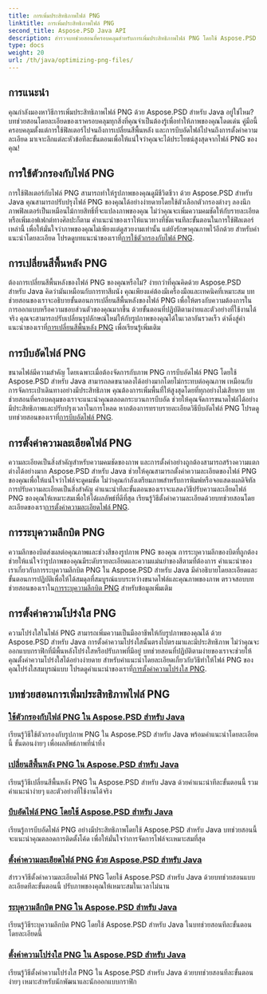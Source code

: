 ```yaml
---
title: การเพิ่มประสิทธิภาพไฟล์ PNG
linktitle: การเพิ่มประสิทธิภาพไฟล์ PNG
second_title: Aspose.PSD Java API
description: สำรวจบทช่วยสอนที่ครอบคลุมสำหรับการเพิ่มประสิทธิภาพไฟล์ PNG โดยใช้ Aspose.PSD สำหรับ Java ซึ่งครอบคลุมตัวกรอง การเปลี่ยนสีพื้นหลัง การบีบอัด ความละเอียด ความลึกของบิต และความโปร่งใส
type: docs
weight: 20
url: /th/java/optimizing-png-files/
---
```

## การแนะนำ

คุณกำลังมองหาวิธีการเพิ่มประสิทธิภาพไฟล์ PNG ด้วย Aspose.PSD สำหรับ Java อยู่ใช่ไหม? บทช่วยสอนโดยละเอียดของเราครอบคลุมทุกสิ่งที่คุณจำเป็นต้องรู้เพื่อทำให้ภาพของคุณโดดเด่น คู่มือนี้ครอบคลุมตั้งแต่การใช้ฟิลเตอร์ไปจนถึงการเปลี่ยนสีพื้นหลัง และการบีบอัดไฟล์ไปจนถึงการตั้งค่าความละเอียด มาเจาะลึกแต่ละหัวข้อทีละขั้นตอนเพื่อให้แน่ใจว่าคุณจะได้ประโยชน์สูงสุดจากไฟล์ PNG ของคุณ!

## การใช้ตัวกรองกับไฟล์ PNG

การใช้ฟิลเตอร์กับไฟล์ PNG สามารถทำให้รูปภาพของคุณดูมีชีวิตชีวา ด้วย Aspose.PSD สำหรับ Java คุณสามารถปรับปรุงไฟล์ PNG ของคุณได้อย่างง่ายดายโดยใช้ตัวเลือกตัวกรองต่างๆ ลองนึกภาพฟิลเตอร์เป็นเหมือนไม้กายสิทธิ์ที่จะแปลงภาพของคุณ ไม่ว่าคุณจะเพิ่มความคมชัดให้กับรายละเอียดหรือเพิ่มเอฟเฟกต์ทางศิลปะก็ตาม คำแนะนำของเราให้แนวทางที่ชัดเจนทีละขั้นตอนในการใช้ฟิลเตอร์เหล่านี้ เพื่อให้มั่นใจว่าภาพของคุณไม่เพียงแต่ดูสวยงามเท่านั้น แต่ยังรักษาคุณภาพไว้อีกด้วย สำหรับคำแนะนำโดยละเอียด โปรดดูบทแนะนำของเราที่[การใช้ตัวกรองกับไฟล์ PNG](./apply-filters-png-files/).

## การเปลี่ยนสีพื้นหลัง PNG

ต้องการเปลี่ยนสีพื้นหลังของไฟล์ PNG ของคุณหรือไม่? ง่ายกว่าที่คุณคิดด้วย Aspose.PSD สำหรับ Java คิดว่ามันเหมือนกับการทาสีผนัง คุณเพียงแค่ต้องมีเครื่องมือและเทคนิคที่เหมาะสม บทช่วยสอนของเราจะอธิบายขั้นตอนการเปลี่ยนสีพื้นหลังของไฟล์ PNG เพื่อให้ตรงกับความต้องการในการออกแบบหรือความชอบส่วนตัวของคุณมากขึ้น ด้วยขั้นตอนที่ปฏิบัติตามง่ายและตัวอย่างที่ใช้งานได้จริง คุณจะสามารถปรับเปลี่ยนรูปลักษณ์ใหม่ให้กับรูปภาพของคุณได้ในเวลาอันรวดเร็ว ดำดิ่งสู่คำแนะนำของเราที่[การเปลี่ยนสีพื้นหลัง PNG](./change-png-background-color/) เพื่อเรียนรู้เพิ่มเติม

## การบีบอัดไฟล์ PNG

ขนาดไฟล์มีความสำคัญ โดยเฉพาะเมื่อต้องจัดการกับภาพ PNG การบีบอัดไฟล์ PNG โดยใช้ Aspose.PSD สำหรับ Java สามารถลดขนาดลงได้อย่างมากโดยไม่กระทบต่อคุณภาพ เหมือนกับการจัดกระเป๋าเดินทางอย่างมีประสิทธิภาพ คุณต้องการเพิ่มพื้นที่ให้สูงสุดโดยที่ทุกอย่างไม่เสียหาย บทช่วยสอนที่ครอบคลุมของเราจะแนะนำคุณตลอดกระบวนการบีบอัด ช่วยให้คุณจัดการขนาดไฟล์ได้อย่างมีประสิทธิภาพและปรับปรุงเวลาในการโหลด หากต้องการทราบรายละเอียดวิธีบีบอัดไฟล์ PNG โปรดดูบทช่วยสอนของเราที่[การบีบอัดไฟล์ PNG](./compress-png-files/).

## การตั้งค่าความละเอียดไฟล์ PNG

 ความละเอียดเป็นสิ่งสำคัญสำหรับความคมชัดของภาพ และการตั้งค่าอย่างถูกต้องสามารถสร้างความแตกต่างได้อย่างมาก Aspose.PSD สำหรับ Java ช่วยให้คุณสามารถตั้งค่าความละเอียดของไฟล์ PNG ของคุณเพื่อให้แน่ใจว่าไฟล์จะดูคมชัด ไม่ว่าคุณกำลังเตรียมภาพสำหรับการพิมพ์หรือจอแสดงผลดิจิทัล การปรับความละเอียดเป็นสิ่งสำคัญ คำแนะนำทีละขั้นตอนของเราจะแสดงวิธีปรับความละเอียดไฟล์ PNG ของคุณให้เหมาะสมเพื่อให้ได้ผลลัพธ์ที่ดีที่สุด เรียนรู้วิธีตั้งค่าความละเอียดด้วยบทช่วยสอนโดยละเอียดของเรา[การตั้งค่าความละเอียดไฟล์ PNG](./set-png-file-resolution/).

## การระบุความลึกบิต PNG

 ความลึกของบิตส่งผลต่อคุณภาพและช่วงสีของรูปภาพ PNG ของคุณ การระบุความลึกของบิตที่ถูกต้องช่วยให้แน่ใจว่ารูปภาพของคุณมีระดับรายละเอียดและความแม่นยำของสีตามที่ต้องการ คำแนะนำของเราเกี่ยวกับการระบุความลึกบิต PNG ใน Aspose.PSD สำหรับ Java มีคำอธิบายโดยละเอียดและขั้นตอนการปฏิบัติเพื่อให้ได้สมดุลที่สมบูรณ์แบบระหว่างขนาดไฟล์และคุณภาพของภาพ ตรวจสอบบทช่วยสอนของเราใน[การระบุความลึกบิต PNG](./specify-png-bit-depth/) สำหรับข้อมูลเพิ่มเติม

## การตั้งค่าความโปร่งใส PNG

 ความโปร่งใสในไฟล์ PNG สามารถเพิ่มความเป็นมืออาชีพให้กับรูปภาพของคุณได้ ด้วย Aspose.PSD สำหรับ Java การตั้งค่าความโปร่งใสนั้นตรงไปตรงมาและมีประสิทธิภาพ ไม่ว่าคุณจะออกแบบกราฟิกที่มีพื้นหลังโปร่งใสหรือปรับภาพที่มีอยู่ บทช่วยสอนที่ปฏิบัติตามง่ายของเราจะช่วยให้คุณตั้งค่าความโปร่งใสได้อย่างง่ายดาย สำหรับคำแนะนำโดยละเอียดเกี่ยวกับวิธีทำให้ไฟล์ PNG ของคุณโปร่งใสสมบูรณ์แบบ โปรดดูคำแนะนำของเราที่[การตั้งค่าความโปร่งใส PNG](./set-png-transparency/).

## บทช่วยสอนการเพิ่มประสิทธิภาพไฟล์ PNG
### [ใช้ตัวกรองกับไฟล์ PNG ใน Aspose.PSD สำหรับ Java](./apply-filters-png-files/)
เรียนรู้วิธีใช้ตัวกรองกับรูปภาพ PNG ใน Aspose.PSD สำหรับ Java พร้อมคำแนะนำโดยละเอียดนี้ ขั้นตอนง่ายๆ เพื่อผลลัพธ์ภาพที่น่าทึ่ง
### [เปลี่ยนสีพื้นหลัง PNG ใน Aspose.PSD สำหรับ Java](./change-png-background-color/)
เรียนรู้วิธีเปลี่ยนสีพื้นหลัง PNG ใน Aspose.PSD สำหรับ Java ด้วยคำแนะนำทีละขั้นตอนนี้ รวมคำแนะนำง่ายๆ และตัวอย่างที่ใช้งานได้จริง
### [บีบอัดไฟล์ PNG โดยใช้ Aspose.PSD สำหรับ Java](./compress-png-files/)
เรียนรู้การบีบอัดไฟล์ PNG อย่างมีประสิทธิภาพโดยใช้ Aspose.PSD สำหรับ Java บทช่วยสอนนี้จะแนะนำคุณตลอดการติดตั้งโค้ด เพื่อให้มั่นใจว่าการจัดการไฟล์จะเหมาะสมที่สุด
### [ตั้งค่าความละเอียดไฟล์ PNG ด้วย Aspose.PSD สำหรับ Java](./set-png-file-resolution/)
สำรวจวิธีตั้งค่าความละเอียดไฟล์ PNG โดยใช้ Aspose.PSD สำหรับ Java ด้วยบทช่วยสอนแบบละเอียดทีละขั้นตอนนี้ ปรับภาพของคุณให้เหมาะสมในเวลาไม่นาน
### [ระบุความลึกบิต PNG ใน Aspose.PSD สำหรับ Java](./specify-png-bit-depth/)
เรียนรู้วิธีระบุความลึกบิต PNG โดยใช้ Aspose.PSD สำหรับ Java ในบทช่วยสอนทีละขั้นตอนโดยละเอียดนี้
### [ตั้งค่าความโปร่งใส PNG ใน Aspose.PSD สำหรับ Java](./set-png-transparency/)
เรียนรู้วิธีตั้งค่าความโปร่งใส PNG ใน Aspose.PSD สำหรับ Java ด้วยบทช่วยสอนทีละขั้นตอนง่ายๆ เหมาะสำหรับนักพัฒนาและนักออกแบบกราฟิก